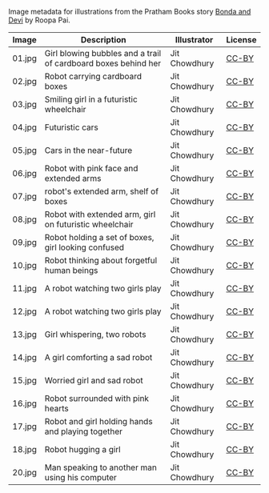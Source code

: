 Image metadata for illustrations from the Pratham Books story [Bonda and Devi](https://storyweaver.org.in/stories/4782-bonda-and-devi) by Roopa Pai.

Image | Description | Illustrator | License
----- | ----------- | ----------- | -------
01.jpg | Girl blowing bubbles and a trail of cardboard boxes behind her | Jit Chowdhury | [CC-BY](https://creativecommons.org/licenses/by/4.0/)
02.jpg | Robot carrying cardboard boxes | Jit Chowdhury | [CC-BY](https://creativecommons.org/licenses/by/4.0/)
03.jpg | Smiling girl in a futuristic wheelchair  | Jit Chowdhury | [CC-BY](https://creativecommons.org/licenses/by/4.0/)
04.jpg | Futuristic cars | Jit Chowdhury | [CC-BY](https://creativecommons.org/licenses/by/4.0/)
05.jpg | Cars in the near-future | Jit Chowdhury | [CC-BY](https://creativecommons.org/licenses/by/4.0/)
06.jpg | Robot with pink face and extended arms | Jit Chowdhury | [CC-BY](https://creativecommons.org/licenses/by/4.0/)
07.jpg | robot's extended arm, shelf of boxes | Jit Chowdhury | [CC-BY](https://creativecommons.org/licenses/by/4.0/)
08.jpg | Robot with extended arm, girl on futuristic wheelchair | Jit Chowdhury | [CC-BY](https://creativecommons.org/licenses/by/4.0/)
09.jpg | Robot holding a set of boxes, girl looking confused | Jit Chowdhury | [CC-BY](https://creativecommons.org/licenses/by/4.0/)
10.jpg | Robot thinking about forgetful human beings | Jit Chowdhury | [CC-BY](https://creativecommons.org/licenses/by/4.0/)
11.jpg | A robot watching two girls play | Jit Chowdhury | [CC-BY](https://creativecommons.org/licenses/by/4.0/)
12.jpg | A robot watching two girls play | Jit Chowdhury | [CC-BY](https://creativecommons.org/licenses/by/4.0/)
13.jpg | Girl whispering, two robots | Jit Chowdhury | [CC-BY](https://creativecommons.org/licenses/by/4.0/)
14.jpg | A girl comforting a sad robot | Jit Chowdhury | [CC-BY](https://creativecommons.org/licenses/by/4.0/)
15.jpg | Worried girl and sad robot | Jit Chowdhury | [CC-BY](https://creativecommons.org/licenses/by/4.0/)
16.jpg | Robot surrounded with pink hearts | Jit Chowdhury | [CC-BY](https://creativecommons.org/licenses/by/4.0/)
17.jpg | Robot and girl holding hands and playing together | Jit Chowdhury | [CC-BY](https://creativecommons.org/licenses/by/4.0/)
18.jpg | Robot hugging a girl  | Jit Chowdhury | [CC-BY](https://creativecommons.org/licenses/by/4.0/)
20.jpg | Man speaking to another man using his computer  | Jit Chowdhury | [CC-BY](https://creativecommons.org/licenses/by/4.0/)